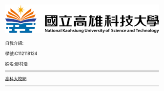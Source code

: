 ![nkust](https://github.com/Cunhao-0429/114-1a/blob/main/182513897.png)
---
自我介紹:

學號:C112118124

姓名:廖村浩

---
[高科大校網](http://www.nkust.edu.tw)

---

